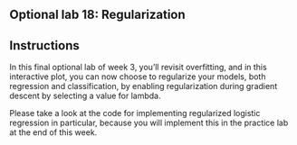 ## Optional lab 18: Regularization

## Instructions

In this final optional lab of week 3, you’ll revisit overfitting, and in this interactive plot, you can now choose to regularize your models, both regression and classification, by enabling regularization during gradient descent by selecting a value for lambda.

Please take a look at the code for implementing regularized logistic regression in particular, because you will implement this in the practice lab at the end of this week.